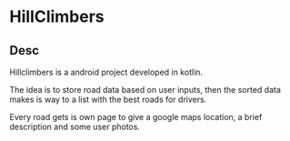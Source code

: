 # HillClimbers
## Desc
Hillclimbers is a android project developed in kotlin.

The idea is to store road data based on user inputs, then the sorted data makes is way to a list with the best roads for drivers.

Every road gets is own page to give a google maps location, a brief description and some user photos.

##

##
